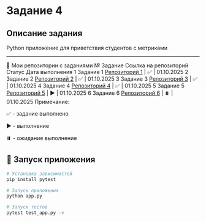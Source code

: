 # Задание 4

## Описание задания
Python приложение для приветствия студентов с метриками

---


📁 Мои репозитории с заданиями
№	Задание	Ссылка на репозиторий	Статус	Дата выполнения
1	Задание 1	[Репозиторий 1](https://github.com/mayis25/project-25is.git)	            |        ✅	        |     01.10.2025
2	Задание 2	[Репозиторий 2](https://github.com/mayis25/OBJV2.git)	                    |        ✅	        |     01.10.2025
3	Задание 3	[Репозиторий 3](https://github.com/mayis25/Task-2.1.git)	                |        ✅	        |     01.10.2025
4	Задание 4	[Репозиторий 4](https://github.com/mayis25/my-first-project.git)	        |        ✅	        |     01.10.2025
5	Задание 5	[Репозиторий 5](https://github.com/mayis25/skills-tracker.git)	          |        ▶️	        |     01.10.2025
6	Задание 6	[Репозиторий 6](https://github.com/mayis25/Task-completion-structure.git)	|        ⏸️	        |     01.10.2025
Примечание:

✅ - задание выполнено

▶️ - выполнение

⏸️ - ожидание выполнение


## 🚀 Запуск приложения

```bash
# Установка зависимостей
pip install pytest

# Запуск приложения
python app.py

# Запуск тестов
pytest test_app.py -v


